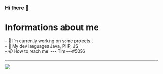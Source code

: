 ### Hi there 👋

<h1>Informations about me</h1>
- 🔭 I’m currently working on some projects.. <br/>
- 🌱 My dev languages Java, PHP, JS <br/>
- 📫 How to reach me: --- Tim ---#5056 <br/>

----------------------
<img src="https://github-readme-stats.vercel.app/api?username=tim03we&&show_icons=true&title_color=ffffff&icon_color=b22222&text_color=daf7dc&bg_color=151515"/>

